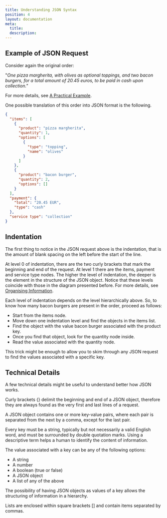```yaml
---
title: Understanding JSON Syntax
position: 4
layout: documentation
meta:
  title:
  description:
---
```


## Example of JSON Request

Consider again the original order:

"_One pizza margherita, with olives as optional toppings, and two bacon burgers, for a total amount of 20.45 euros, to be paid in cash upon collection."_

For more details, see [A Practical Example](/docs/hubrise-logs/a-practical-example).

One possible translation of this order into JSON format is the following.

```json
{
  "items": [
    {
      "product": "pizza margherita",
      "quantity": 1,
      "options": [
        {
          "type": "topping",
          "name": "olives"
        }
      ]
    },
    {
      "product": "bacon burger",
      "quantity": 2,
      "options": []
    }
  ],
  "payment": {
    "total": "20.45 EUR",
    "type": "cash"
  },
  "service type": "collection"
}
```

## Indentation

The first thing to notice in the JSON request above is the indentation, that is the amount of blank spacing on the left before the start of the line.

At level 0 of indentation, there are the two curly brackets that mark the beginning and end of the request. At level 1 there are the items, payment and service type nodes. The higher the level of indentation, the deeper is the element in the structure of the JSON object. Notice that these levels coincide with those in the diagram presented before. For more details, see [Organising Information](/docs/hubrise-logs/organising-information).

Each level of indentation depends on the level hierarchically above. So, to know how many bacon burgers are present in the order, proceed as follows:

- Start from the items node.
- Move down one indentation level and find the objects in the items list.
- Find the object with the value bacon burger associated with the product key.
- Once you find that object, look for the quantity node inside.
- Read the value associated with the quantity node.

This trick might be enough to allow you to skim through any JSON request to find the values associated with a specific key.

## Technical Details

A few technical details might be useful to understand better how JSON works.

Curly brackets {} delimit the beginning and end of a JSON object, therefore they are always found as the very first and last lines of a request.

A JSON object contains one or more key-value pairs, where each pair is separated from the next by a comma, except for the last pair.

Every key must be a string, typically but not necessarily a valid English word, and must be surrounded by double quotation marks. Using a descriptive term helps a human to identify the content of information.

The value associated with a key can be any of the following options:

- A string
- A number
- A boolean (true or false)
- A JSON object
- A list of any of the above

The possibility of having JSON objects as values of a key allows the structuring of information in a hierarchy.

Lists are enclosed within square brackets [] and contain items separated by commas.
